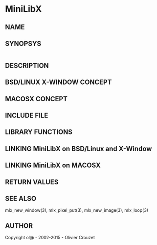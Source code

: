 # MiniLibX

## NAME

## SYNOPSYS
```c

```

## DESCRIPTION


## BSD/LINUX X-WINDOW CONCEPT


## MACOSX CONCEPT


## INCLUDE FILE


## LIBRARY FUNCTIONS


## LINKING MiniLibX on BSD/Linux and X-Window


## LINKING MiniLibX on MACOSX


## RETURN VALUES


## SEE ALSO
mlx_new_window(3), mlx_pixel_put(3), mlx_new_image(3), mlx_loop(3)

## AUTHOR
Copyright ol@ - 2002-2015 - Olivier Crouzet
